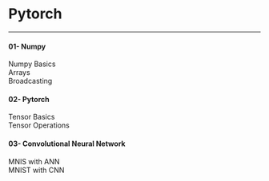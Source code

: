 # Pytorch
---
#### 01- Numpy
Numpy Basics</br>
Arrays</br>
Broadcasting</br>
#### 02- Pytorch
Tensor Basics</br>
Tensor Operations</br>
#### 03- Convolutional Neural Network
MNIS with ANN</br>
MNIST with CNN

